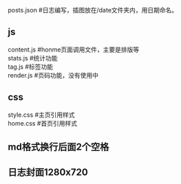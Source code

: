 posts.json  #日志编写，插图放在/date文件夹内，用日期命名。 
  
## js  
content.js #honme页面调用文件，主要是排版等  
stats.js #统计功能  
tag.js #标签功能  
render.js #页码功能，没有使用中  
  
## css  
style.css #主页引用样式  
home.css #首页引用样式  
  
## md格式换行后面2个空格

## 日志封面1280x720
